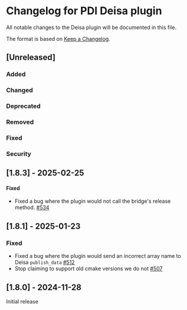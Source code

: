 # Changelog for PDI Deisa plugin
All notable changes to the Deisa plugin will be documented in this file.

The format is based on [Keep a Changelog](https://keepachangelog.com/en/1.0.0/).


## [Unreleased]

### Added

### Changed

### Deprecated

### Removed

### Fixed

### Security


## [1.8.3] - 2025-02-25

#### Fixed
* Fixed a bug where the plugin would not call the bridge's release method.
  [#534](https://github.com/pdidev/pdi/issues/534)


## [1.8.1] - 2025-01-23

### Fixed
* Fixed a bug where the plugin would send an incorrect array name to Deisa
  `publish_data` [#512](https://github.com/pdidev/pdi/issues/512)
* Stop claiming to support old cmake versions we do not
  [#507](https://github.com/pdidev/pdi/issues/507)


## [1.8.0] - 2024-11-28

Initial release
